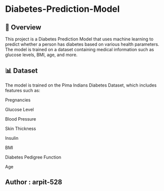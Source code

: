 # Diabetes-Prediction-Model

## 📌 Overview

This project is a Diabetes Prediction Model that uses machine learning to predict whether a person has diabetes based on various health parameters. The model is trained on a dataset containing medical information such as glucose levels, BMI, age, and more.

## 📊 Dataset

The model is trained on the Pima Indians Diabetes Dataset, which includes features such as:

Pregnancies

Glucose Level

Blood Pressure

Skin Thickness

Insulin

BMI

Diabetes Pedigree Function

Age

## Author : arpit-528
